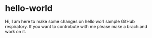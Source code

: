 # hello-world

Hi, I am here to make some changes on hello worl sample GitHub respiratory.
If you want to controbute with me please make a brach and work on it.
